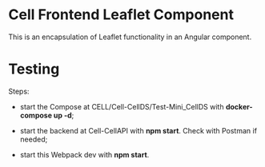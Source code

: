 Cell Frontend Leaflet Component
===

This is an encapsulation of Leaflet functionality in an Angular component.


Testing
===
Steps:

- start the Compose at CELL/Cell-CellDS/Test-Mini_CellDS with __docker-compose up -d__;

- start the backend at Cell-CellAPI with __npm start__. Check with Postman if needed;

- start this Webpack dev with __npm start__.
